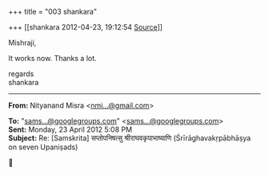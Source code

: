 +++
title = "003 shankara"

+++
[[shankara	2012-04-23, 19:12:54 [Source](https://groups.google.com/g/samskrita/c/tKE2TrSaMAs)]]



Mishraji,

  

It works now. Thanks a lot.



regards  
shankara  

------------------------------------------------------------------------

**From:** Nityanand Misra \<[nmi...@gmail.com]()\>  

**To:** "[sams...@googlegroups.com]()" \<[sams...@googlegroups.com]()\>  
**Sent:** Monday, 23 April 2012 5:08 PM  
**Subject:** Re: \[Samskrita\] सप्तोपनिषत्सु श्रीराघवकृपाभाष्याणि (Śrīrāghavakṛpābhāṣya on seven Upaniṣads)  



